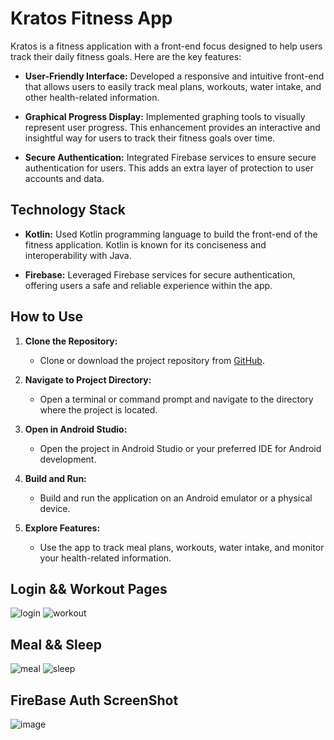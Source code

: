 # Kratos Fitness App

Kratos is a fitness application with a front-end focus designed to help users track their daily fitness goals. Here are the key features:

- **User-Friendly Interface:** Developed a responsive and intuitive front-end that allows users to easily track meal plans, workouts, water intake, and other health-related information.

- **Graphical Progress Display:** Implemented graphing tools to visually represent user progress. This enhancement provides an interactive and insightful way for users to track their fitness goals over time.

- **Secure Authentication:** Integrated Firebase services to ensure secure authentication for users. This adds an extra layer of protection to user accounts and data.

## Technology Stack

- **Kotlin:** Used Kotlin programming language to build the front-end of the fitness application. Kotlin is known for its conciseness and interoperability with Java.

- **Firebase:** Leveraged Firebase services for secure authentication, offering users a safe and reliable experience within the app.

## How to Use

1. **Clone the Repository:**
   - Clone or download the project repository from [GitHub](your-github-repo-link).

2. **Navigate to Project Directory:**
   - Open a terminal or command prompt and navigate to the directory where the project is located.

3. **Open in Android Studio:**
   - Open the project in Android Studio or your preferred IDE for Android development.

4. **Build and Run:**
   - Build and run the application on an Android emulator or a physical device.

5. **Explore Features:**
   - Use the app to track meal plans, workouts, water intake, and monitor your health-related information.



  

## Login && Workout Pages
![login](https://github.com/Deeksha0301/Kratos/assets/92042650/cc97a2b5-763e-4f69-9516-f43ca57432ac)
  ![workout](https://github.com/Deeksha0301/Kratos/assets/92042650/41484a39-72a8-4dae-b21e-ab365e50ceec)
## Meal && Sleep
![meal](https://github.com/Deeksha0301/Kratos/assets/92042650/7f902f9a-1a24-48af-a7ab-7a4b4b417057)
![sleep](https://github.com/Deeksha0301/Kratos/assets/92042650/7e7c0dde-7a82-4026-87aa-c5e5efb49352)

## FireBase Auth ScreenShot
![image](https://github.com/Deeksha0301/Kratos/assets/92042650/c8a450a4-e3d8-48a2-b715-5ddec282a145)

